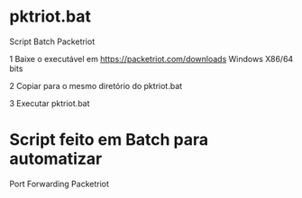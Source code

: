 # pktriot.bat
 Script Batch Packetriot

1 Baixe o executável em
https://packetriot.com/downloads
Windows X86/64 bits

2 Copiar para o mesmo diretório do pktriot.bat

3 Executar pktriot.bat 

# Script feito em Batch para automatizar
Port Forwarding Packetriot





